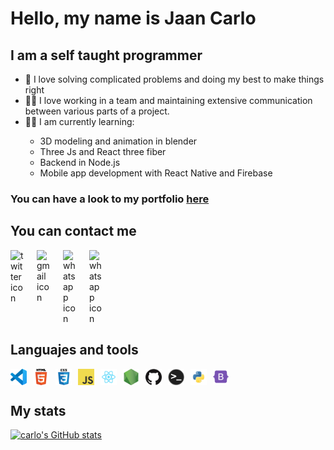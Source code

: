 <h1>Hello, my name is Jaan Carlo</h1>
 
<h2>I am a self taught programmer</h2>
<ul>
	<li>💎 I love solving complicated problems and doing my best to make things right</li>
	<li>🏋️‍♂️ I love working in a team and maintaining extensive communication between various parts of a project.</li>
	<li>🧑‍🎓 I am currently learning:</li>
	<ul>
		<li>3D modeling and animation in blender</li>
		<li>Three Js and React three fiber</li>
		<li>Backend in Node.js</li>
		<li>Mobile app development with React Native and Firebase</li>
	</ul>
</ul>
<h3>You can have a look to my portfolio <a href="https://jaancarlo.netlify.app/" target="_blank">here</a></h3>
<h2>You can contact me</h2>

<div style="display:flex;gap:20px;">
	<a href="https://twitter.com/janrt03243200" target="_blank">
		<img src="https://unpkg.com/simple-icons@v6/icons/twitter.svg" width="22px" alt="twitter icon" align="left"/>
	</a>
	<a href="mailto:jaanc.rt@gmail.com" target="_blank">
		<img src="https://unpkg.com/simple-icons@v6/icons/gmail.svg" width="22px" alt="gmail icon" align="left"/>
	</a>
	<a href="https://wa.me/+523327694781" target="_blank">
		<img src="https://unpkg.com/simple-icons@v6/icons/whatsapp.svg" width="22px" alt="whatsapp icon" align="left"/>
	</a>
	<a href="www.linkedin.com/in/jaan-carlo" target="_blank">
		<img src="https://unpkg.com/simple-icons@v6/icons/linkedin.svg" width="22px" alt="whatsapp icon" align="left"/>
	</a>
</div>



<h2>Languajes and tools</h2>

<div  style="display:flex;gap:10px;">
<img align="left" alt="Visual Studio Code" width="26px" src="https://raw.githubusercontent.com/github/explore/80688e429a7d4ef2fca1e82350fe8e3517d3494d/topics/visual-studio-code/visual-studio-code.png" />
<img align="left" alt="HTML5" width="26px" src="https://raw.githubusercontent.com/github/explore/80688e429a7d4ef2fca1e82350fe8e3517d3494d/topics/html/html.png" />
<img align="left" alt="CSS3" width="26px" src="https://raw.githubusercontent.com/github/explore/80688e429a7d4ef2fca1e82350fe8e3517d3494d/topics/css/css.png" />
<img align="left" alt="JavaScript" width="26px" src="https://raw.githubusercontent.com/github/explore/80688e429a7d4ef2fca1e82350fe8e3517d3494d/topics/javascript/javascript.png" />
<img align="left" alt="React" width="26px" src="https://raw.githubusercontent.com/github/explore/80688e429a7d4ef2fca1e82350fe8e3517d3494d/topics/react/react.png" />
<img align="left" alt="Node.js" width="26px" src="https://raw.githubusercontent.com/github/explore/80688e429a7d4ef2fca1e82350fe8e3517d3494d/topics/nodejs/nodejs.png" />
<img align="left" alt="GitHub" width="26px" src="https://raw.githubusercontent.com/github/explore/78df643247d429f6cc873026c0622819ad797942/topics/github/github.png" />
<img align="left" alt="Terminal" width="26px" src="https://raw.githubusercontent.com/github/explore/80688e429a7d4ef2fca1e82350fe8e3517d3494d/topics/terminal/terminal.png" />
<img align="left" alt="Terminal" width="26px" src="https://raw.githubusercontent.com/github/explore/80688e429a7d4ef2fca1e82350fe8e3517d3494d/topics/python/python.png" />
<img align="left" src="https://raw.githubusercontent.com/devicons/devicon/master/icons/bootstrap/bootstrap-plain.svg" alt="bootstrap" width="25" height="25" />
</div>

<h2>My stats</h2>

[![carlo's GitHub stats](https://github-readme-stats.vercel.app/api?username=carlo-coding&how_icons=true&theme=radical)](https://github.com/carlo-coding/github-readme-stats)